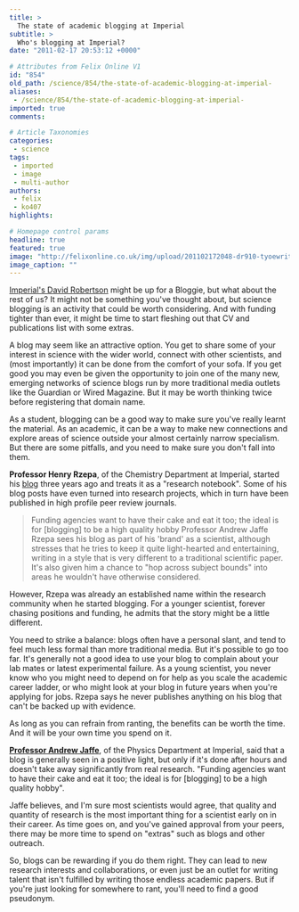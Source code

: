 ```yaml
---
title: >
  The state of academic blogging at Imperial
subtitle: >
  Who's blogging at Imperial?
date: "2011-02-17 20:53:12 +0000"

# Attributes from Felix Online V1
id: "854"
old_path: /science/854/the-state-of-academic-blogging-at-imperial-
aliases:
 - /science/854/the-state-of-academic-blogging-at-imperial-
imported: true
comments:

# Article Taxonomies
categories:
 - science
tags:
 - imported
 - image
 - multi-author
authors:
 - felix
 - ko407
highlights:

# Homepage control params
headline: true
featured: true
image: "http://felixonline.co.uk/img/upload/201102172048-dr910-tyoewrit.jpg"
image_caption: ""
---
```


[Imperial's David Robertson](http://www.felixonline.co.uk/?article=851) might be up for a Bloggie, but what about the rest of us? It might not be something you've thought about, but science blogging is an activity that could be worth considering. And with funding tighter than ever, it might be time to start fleshing out that CV and publications list with some extras.

A blog may seem like an attractive option. You get to share some of your interest in science with the wider world, connect with other scientists, and (most importantly) it can be done from the comfort of your sofa. If you get good you may even be given the opportunity to join one of the many new, emerging networks of science blogs run by more traditional media outlets like the Guardian or Wired Magazine. But it may be worth thinking twice before registering that domain name.

As a student, blogging can be a good way to make sure you've really learnt the material. As an academic, it can be a way to make new connections and explore areas of science outside your almost certainly narrow specialism. But there are some pitfalls, and you need to make sure you don't fall into them.

__Professor Henry Rzepa__, of the Chemistry Department at Imperial, started his [blog](http://www.ch.ic.ac.uk/rzepa/blog/) three years ago and treats it as a "research notebook". Some of his blog posts have even turned into research projects, which in turn have been published in high profile peer review journals.
> Funding agencies want to have their cake and eat it too; the ideal is for [blogging] to be a high quality hobby
> Professor Andrew Jaffe
Rzepa sees his blog as part of his 'brand' as a scientist, although stresses that he tries to keep it quite light-hearted and entertaining, writing in a style that is very different to a traditional scientific paper. It's also given him a chance to "hop across subject bounds" into areas he wouldn't have otherwise considered.

However, Rzepa was already an established name within the research community when he started blogging. For a younger scientist, forever chasing positions and funding, he admits that the story might be a little different.

You need to strike a balance: blogs often have a personal slant, and tend to feel much less formal than more traditional media. But it's possible to go too far. It's generally not a good idea to use your blog to complain about your lab mates or latest experimental failure. As a young scientist, you never know who you might need to depend on for help as you scale the academic career ladder, or who might look at your blog in future years when you're applying for jobs. Rzepa says he never publishes anything on his blog that can't be backed up with evidence.

As long as you can refrain from ranting, the benefits can be worth the time. And it will be your own time you spend on it.

__[Professor Andrew Jaffe](http://www.andrewjaffe.net/blog/)__, of the Physics Department at Imperial, said that a blog is generally seen in a positive light, but only if it's done after hours and doesn't take away significantly from real research. "Funding agencies want to have their cake and eat it too; the ideal is for [blogging] to be a high quality hobby".

Jaffe believes, and I'm sure most scientists would agree, that quality and quantity of research is the most important thing for a scientist early on in their career. As time goes on, and you've gained approval from your peers, there may be more time to spend on "extras" such as blogs and other outreach.

So, blogs can be rewarding if you do them right. They can lead to new research interests and collaborations, or even just be an outlet for writing talent that isn't fulfilled by writing those endless academic papers. But if you're just looking for somewhere to rant, you'll need to find a good pseudonym.
